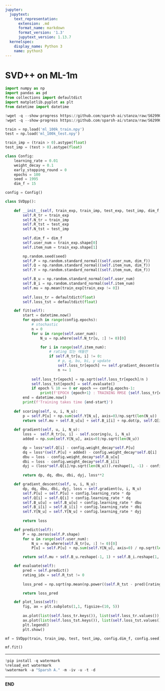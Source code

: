 ```yaml
---
jupyter:
  jupytext:
    text_representation:
      extension: .md
      format_name: markdown
      format_version: '1.3'
      jupytext_version: 1.13.7
  kernelspec:
    display_name: Python 3
    name: python3
---
```


<!-- #region id="SR5QPHU6lQug" -->
# SVD++ on ML-1m
<!-- #endregion -->

```python id="RuiURj-F17mq"
import numpy as np
import pandas as pd
from collections import defaultdict
import matplotlib.pyplot as plt
from datetime import datetime
```

```python id="aB3rWtCGOm0U"
!wget -q --show-progress https://github.com/sparsh-ai/stanza/raw/S629908/rec/CDL/data/ml_100k_train.npy
!wget -q --show-progress https://github.com/sparsh-ai/stanza/raw/S629908/rec/CDL/data/ml_100k_test.npy
```

```python id="oGgWfwh7T8oe"
train = np.load('ml_100k_train.npy')
test = np.load('ml_100k_test.npy')

train_imp = (train > 0).astype(float)
test_imp = (test > 0).astype(float)
```

```python id="N3cj-gQQB-ce"
class Config:
    learning_rate = 0.01
    weight_decay = 0.1
    early_stopping_round = 0
    epochs = 100
    seed = 1995
    dim_f = 15

config = Config()
```

```python colab={"base_uri": "https://localhost:8080/"} id="8WhLB-jSCgLa" executionInfo={"status": "ok", "timestamp": 1630646966392, "user_tz": -330, "elapsed": 260446, "user": {"displayName": "Sparsh Agarwal", "photoUrl": "", "userId": "13037694610922482904"}} outputId="2d74b630-f722-48c7-e143-47b8d3ee3b72"
class SVDpp():
    
    def __init__(self, train_exp, train_imp, test_exp, test_imp, dim_f, seed):
        self.R_tr = train_exp
        self.N_tr = train_imp
        self.R_tst = test_exp
        self.N_tst = test_imp
        
        self.dim_f = dim_f
        self.user_num = train_exp.shape[0]
        self.item_num = train_exp.shape[1]

        np.random.seed(seed)
        self.P = np.random.standard_normal((self.user_num, dim_f))
        self.Q = np.random.standard_normal((self.item_num, dim_f))
        self.Y = np.random.standard_normal((self.item_num, dim_f))

        self.B_u = np.random.standard_normal(self.user_num)
        self.B_i = np.random.standard_normal(self.item_num)
        self.mu = np.mean(train_exp[train_exp != 0])
        
        self.loss_tr = defaultdict(float)
        self.loss_tst = defaultdict(float)

    def fit(self):
        start = datetime.now()
        for epoch in range(config.epochs):
            # stochastic 
            n = 0
            for u in range(self.user_num):
                N_u = np.where(self.N_tr[u, :] != 0)[0]

                for i in range(self.item_num):
                    # rating 있는 애들만
                    if self.R_tr[u, i] != 0:                 
                        # p, q, bu, bi, y update
                        self.loss_tr[epoch] += self.gradient_descent(u, i, N_u)
                        n += 1
            
            self.loss_tr[epoch] = np.sqrt(self.loss_tr[epoch]/n )
            self.loss_tst[epoch] = self.evaluate()
            if epoch % 10 == 0 or epoch == config.epochs-1:
                print(f'EPOCH {epoch+1} : TRAINING RMSE {self.loss_tr[epoch]:.5f}, VALID RMSE {self.loss_tst[epoch]:.5f}')
        end = datetime.now()
        print(f'Training takes time {end-start}')
        
    def scoring(self, u, i, N_u):
        p = self.P[u] + np.sum(self.Y[N_u], axis=0)/np.sqrt(len(N_u))
        return self.mu + self.B_u[u] + self.B_i[i] + np.dot(p, self.Q[i].T)
    
    def gradient(self, u, i, N_u):
        loss =  self.R_tr[u, i] - self.scoring(u, i, N_u)
        added = np.sum(self.Y[N_u], axis=0)/np.sqrt(len(N_u))

        dp = loss*self.Q[i] - config.weight_decay*self.P[u]
        dq = loss*(self.P[u] + added) - config.weight_decay*self.Q[i]
        dbu = loss - config.weight_decay*self.B_u[u]
        dbi = loss - config.weight_decay*self.B_i[i]
        dyj = (loss*self.Q[i]/np.sqrt(len(N_u))).reshape(1, -1) - config.weight_decay*self.Y[N_u]
        
        return dp, dq, dbu, dbi, dyj, loss**2

    def gradient_descent(self, u, i, N_u):
        dp, dq, dbu, dbi, dyj, loss = self.gradient(u, i, N_u)
        self.P[u] = self.P[u] + config.learning_rate * dp
        self.Q[i] = self.Q[i] + config.learning_rate * dq
        self.B_u[u] = self.B_u[u] + config.learning_rate * dbu
        self.B_i[i] = self.B_i[i] + config.learning_rate * dbi
        self.Y[N_u] = self.Y[N_u] + config.learning_rate * dyj
        
        return loss

    def predict(self):
        P = np.zeros(self.P.shape)
        for u in range(self.user_num):
            N_u = np.where(self.N_tr[u, :] != 0)[0]
            P[u] = self.P[u] + np.sum(self.Y[N_u], axis=0) / np.sqrt(len(N_u))

        return self.mu + self.B_u.reshape(-1, 1) + self.B_i.reshape(1, -1) + np.dot(P, self.Q.T)

    def evaluate(self):
        pred = self.predict()
        rating_idx = self.R_tst != 0
        
        loss_pred = np.sqrt(np.mean(np.power((self.R_tst - pred)[rating_idx], 2)))

        return loss_pred

    def plot_loss(self):
        fig, ax = plt.subplots(1,1, figsize=(10, 5))
        
        ax.plot(list(self.loss_tr.keys()), list(self.loss_tr.values()), color='orange', label='train')
        ax.plot(list(self.loss_tst.keys()), list(self.loss_tst.values()), color='green', label='valid')
        plt.legend()
        plt.show()

mf = SVDpp(train, train_imp, test, test_imp, config.dim_f, config.seed)

mf.fit()
```

<!-- #region id="vhB5APuTQNQI" -->
---
<!-- #endregion -->

```python colab={"base_uri": "https://localhost:8080/"} id="jpKEP2FGQSKE" executionInfo={"status": "ok", "timestamp": 1638116703733, "user_tz": -330, "elapsed": 4043, "user": {"displayName": "Sparsh Agarwal", "photoUrl": "https://lh3.googleusercontent.com/a/default-user=s64", "userId": "13037694610922482904"}} outputId="063116a7-3c20-4668-b019-e7055a1b84c7"
!pip install -q watermark
%reload_ext watermark
%watermark -a "Sparsh A." -m -iv -u -t -d
```

<!-- #region id="-k-HLCIjQNQR" -->
---
<!-- #endregion -->

<!-- #region id="Mxkw17lSQNQS" -->
**END**
<!-- #endregion -->

